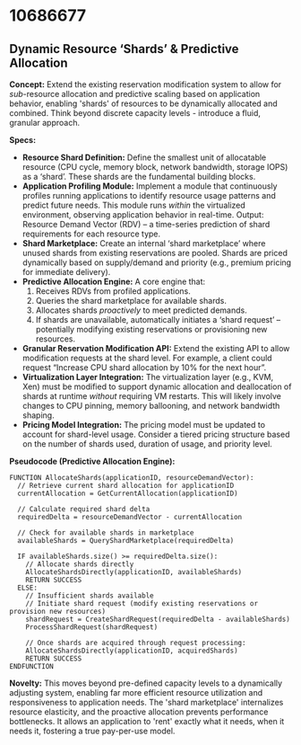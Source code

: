 # 10686677

## Dynamic Resource ‘Shards’ & Predictive Allocation

**Concept:** Extend the existing reservation modification system to allow for *sub*-resource allocation and predictive scaling based on application behavior, enabling 'shards' of resources to be dynamically allocated and combined. Think beyond discrete capacity levels - introduce a fluid, granular approach.

**Specs:**

*   **Resource Shard Definition:** Define the smallest unit of allocatable resource (CPU cycle, memory block, network bandwidth, storage IOPS) as a ‘shard’. These shards are the fundamental building blocks.
*   **Application Profiling Module:** Implement a module that continuously profiles running applications to identify resource usage patterns and predict future needs. This module runs *within* the virtualized environment, observing application behavior in real-time. Output: Resource Demand Vector (RDV) – a time-series prediction of shard requirements for each resource type.
*   **Shard Marketplace:** Create an internal ‘shard marketplace’ where unused shards from existing reservations are pooled.  Shards are priced dynamically based on supply/demand and priority (e.g., premium pricing for immediate delivery).
*   **Predictive Allocation Engine:** A core engine that:
    1.  Receives RDVs from profiled applications.
    2.  Queries the shard marketplace for available shards.
    3.  Allocates shards *proactively* to meet predicted demands.
    4.  If shards are unavailable, automatically initiates a ‘shard request’ – potentially modifying existing reservations or provisioning new resources.
*   **Granular Reservation Modification API:** Extend the existing API to allow modification requests at the shard level. For example, a client could request “Increase CPU shard allocation by 10% for the next hour”.
*   **Virtualization Layer Integration:** The virtualization layer (e.g., KVM, Xen) must be modified to support dynamic allocation and deallocation of shards at runtime *without* requiring VM restarts.  This will likely involve changes to CPU pinning, memory ballooning, and network bandwidth shaping.
*   **Pricing Model Integration:** The pricing model must be updated to account for shard-level usage. Consider a tiered pricing structure based on the number of shards used, duration of usage, and priority level.

**Pseudocode (Predictive Allocation Engine):**

```
FUNCTION AllocateShards(applicationID, resourceDemandVector):
  // Retrieve current shard allocation for applicationID
  currentAllocation = GetCurrentAllocation(applicationID)

  // Calculate required shard delta
  requiredDelta = resourceDemandVector - currentAllocation

  // Check for available shards in marketplace
  availableShards = QueryShardMarketplace(requiredDelta)

  IF availableShards.size() >= requiredDelta.size():
    // Allocate shards directly
    AllocateShardsDirectly(applicationID, availableShards)
    RETURN SUCCESS
  ELSE:
    // Insufficient shards available
    // Initiate shard request (modify existing reservations or provision new resources)
    shardRequest = CreateShardRequest(requiredDelta - availableShards)
    ProcessShardRequest(shardRequest)

    // Once shards are acquired through request processing:
    AllocateShardsDirectly(applicationID, acquiredShards)
    RETURN SUCCESS
ENDFUNCTION
```

**Novelty:** This moves beyond pre-defined capacity levels to a dynamically adjusting system, enabling far more efficient resource utilization and responsiveness to application needs. The 'shard marketplace' internalizes resource elasticity, and the proactive allocation prevents performance bottlenecks. It allows an application to 'rent' exactly what it needs, when it needs it, fostering a true pay-per-use model.